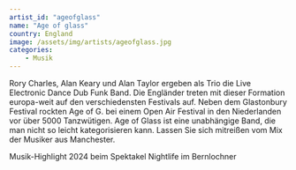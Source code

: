 ```yaml
---
artist_id: "ageofglass"
name: "Age of glass"
country: England
image: /assets/img/artists/ageofglass.jpg
categories:
    - Musik
---
```

Rory Charles, Alan Keary und Alan Taylor ergeben als Trio die Live Electronic Dance Dub Funk Band. Die Engländer treten mit dieser Formation europa-weit auf den verschiedensten Festivals auf. Neben dem Glastonbury Festival rockten Age of G. bei einem Open Air Festival in den Niederlanden vor über 5000 Tanzwütigen. Age of Glass ist eine unabhängige Band, die man nicht so leicht kategorisieren kann. Lassen Sie sich mitreißen vom Mix der Musiker aus Manchester.

Musik-Highlight 2024 beim Spektakel Nightlife im Bernlochner